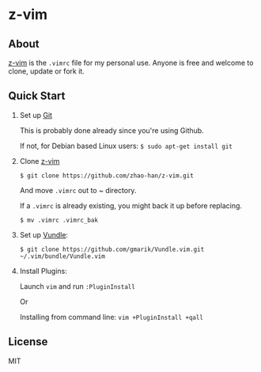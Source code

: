 z-vim
=====

## About
[z-vim] is the `.vimrc` file for my personal use.
Anyone is free and welcome to clone, update or fork it.

## Quick Start
1. Set up [Git]

    This is probably done already since you're using Github.

    If not, for Debian based Linux users:
    `$ sudo apt-get install git`

2. Clone [z-vim]

    `$ git clone https://github.com/zhao-han/z-vim.git`

    And move `.vimrc` out to ~ directory.

    If a `.vimrc` is already existing, you might back it up before replacing.
    
    `$ mv .vimrc .vimrc_bak`

3. Set up [Vundle]:

    `$ git clone https://github.com/gmarik/Vundle.vim.git ~/.vim/bundle/Vundle.vim`

4. Install Plugins:

    Launch `vim` and run `:PluginInstall`

    Or 
    
    Installing from command line: `vim +PluginInstall +qall`
    
## License
MIT

[z-vim]:https://github.com/zhao-han/z-vim.git
[Vundle]:http://github.com/gmarik/Vundle.vim
[Git]:http://git-scm.com
